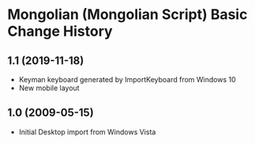 Mongolian (Mongolian Script) Basic Change History
====================

1.1 (2019-11-18)
----------------
* Keyman keyboard generated by ImportKeyboard from Windows 10 
* New mobile layout

1.0 (2009-05-15)
----------------------
* Initial Desktop import from Windows Vista

